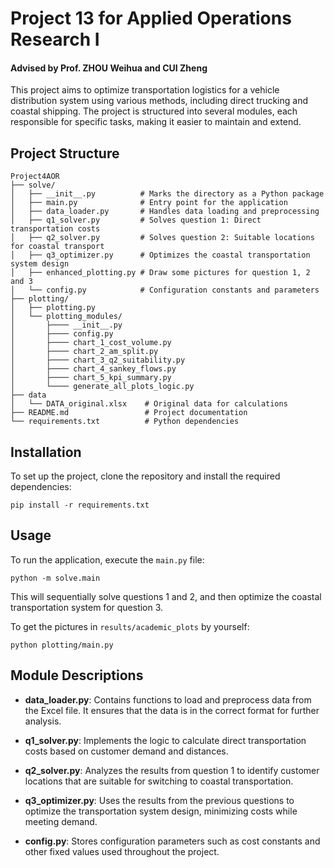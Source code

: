 # Project 13 for Applied Operations Research I
#### Advised by Prof. ZHOU Weihua and CUI Zheng

This project aims to optimize transportation logistics for a vehicle distribution system using various methods, including direct trucking and coastal shipping. The project is structured into several modules, each responsible for specific tasks, making it easier to maintain and extend.

## Project Structure

```
Project4AOR
├── solve/
│   ├── __init__.py          # Marks the directory as a Python package
│   ├── main.py              # Entry point for the application
│   ├── data_loader.py       # Handles data loading and preprocessing
│   ├── q1_solver.py         # Solves question 1: Direct transportation costs
│   ├── q2_solver.py         # Solves question 2: Suitable locations for coastal transport
│   ├── q3_optimizer.py      # Optimizes the coastal transportation system design
│   ├── enhanced_plotting.py # Draw some pictures for question 1, 2 and 3
│   └── config.py            # Configuration constants and parameters
├── plotting/
│   ├── plotting.py
│   └── plotting_modules/
│       ├──── __init__.py
│       ├──── config.py
│       ├──── chart_1_cost_volume.py
│       ├──── chart_2_am_split.py
│       ├──── chart_3_q2_suitability.py
│       ├──── chart_4_sankey_flows.py
│       ├──── chart_5_kpi_summary.py
│       └──── generate_all_plots_logic.py
├── data
│   └── DATA_original.xlsx    # Original data for calculations
├── README.md                 # Project documentation
└── requirements.txt          # Python dependencies
```

## Installation

To set up the project, clone the repository and install the required dependencies:

```shell
pip install -r requirements.txt
```

## Usage

To run the application, execute the `main.py` file:

```shell
python -m solve.main
```

This will sequentially solve questions 1 and 2, and then optimize the coastal transportation system for question 3.

To get the pictures in `results/academic_plots` by yourself:

```shell
python plotting/main.py
```

## Module Descriptions

- **data_loader.py**: Contains functions to load and preprocess data from the Excel file. It ensures that the data is in the correct format for further analysis.

- **q1_solver.py**: Implements the logic to calculate direct transportation costs based on customer demand and distances.

- **q2_solver.py**: Analyzes the results from question 1 to identify customer locations that are suitable for switching to coastal transportation.

- **q3_optimizer.py**: Uses the results from the previous questions to optimize the transportation system design, minimizing costs while meeting demand.

- **config.py**: Stores configuration parameters such as cost constants and other fixed values used throughout the project.